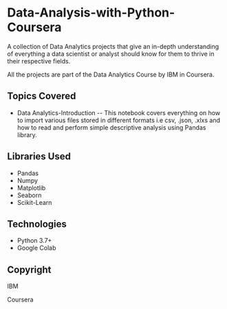 # Data-Analysis-with-Python-Coursera
A collection of Data Analytics projects that give an in-depth understanding of everything a data scientist or analyst should know for them to thrive in their respective fields.

All the projects are part of the Data Analytics Course by IBM in Coursera.

## Topics Covered
* Data Analytics-Introduction -- This notebook covers everything on how to import various files stored in different formats i.e csv, .json, .xlxs and how to read and perform simple descriptive analysis using Pandas library.

## Libraries Used
* Pandas
* Numpy
* Matplotlib
* Seaborn
* Scikit-Learn

## Technologies
* Python 3.7+
* Google Colab

## Copyright
IBM

Coursera
